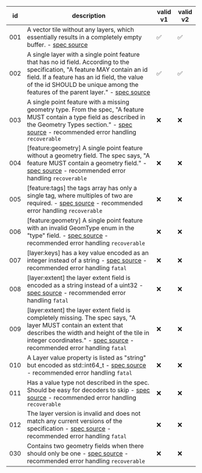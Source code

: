 id|description|valid v1|valid v2
---|---|---|---
001|A vector tile without any layers, which essentially results in a completely empty buffer. - [spec source](https://github.com/mapbox/vector-tile-spec/blob/master/2.1/vector_tile.proto#L75)|:white_check_mark:|:white_check_mark:
002|A single layer with a single point feature that has no id field. According to the specification, "A feature MAY contain an id field. If a feature has an id field, the value of the id SHOULD be unique among the features of the parent layer." - [spec source](https://github.com/mapbox/vector-tile-spec/blob/master/2.1/README.md#42-features)|:white_check_mark:|:white_check_mark:
003|A single point feature with a missing geometry type. From the spec, "A feature MUST contain a type field as described in the Geometry Types section." - [spec source](https://github.com/mapbox/vector-tile-spec/blob/master/2.1/vector_tile.proto#L41) - recommended error handling `recoverable`|:x:|:x:
004|[feature:geometry] A single point feature without a geometry field. The spec says, "A feature MUST contain a geometry field." - [spec source](https://github.com/mapbox/vector-tile-spec/blob/master/2.1/vector_tile.proto#L46) - recommended error handling `recoverable`|:x:|:x:
005|[feature:tags] the tags array has only a single tag, where multiples of two are required. - [spec source](https://github.com/mapbox/vector-tile-spec/blob/master/2.1/vector_tile.proto#L38) - recommended error handling `recoverable`|:x:|:x:
006|[feature:geometry] A single point feature with an invalid GeomType enum in the "type" field. - [spec source](https://github.com/mapbox/vector-tile-spec/blob/master/2.1/vector_tile.proto#L8-L13) - recommended error handling `recoverable`|:x:|:x:
007|[layer:keys] has a key value encoded as an integer instead of a string - [spec source](https://github.com/mapbox/vector-tile-spec/blob/master/2.1/vector_tile.proto#L63) - recommended error handling `fatal`|:x:|:x:
008|[layer:extent] the layer extent field is encoded as a string instead of a uint32 - [spec source](https://github.com/mapbox/vector-tile-spec/blob/master/2.1/vector_tile.proto#L70) - recommended error handling `fatal`|:x:|:x:
009|[layer:extent] the layer extent field is completely missing. The spec says, "A layer MUST contain an extent that describes the width and height of the tile in integer coordinates." - [spec source](https://github.com/mapbox/vector-tile-spec/blob/master/2.1/vector_tile.proto#L70) - recommended error handling `fatal`|:x:|:x:
010|A Layer value property is listed as "string" but encoded as std::int64_t - [spec source](https://github.com/mapbox/vector-tile-spec/blob/master/2.1/README.md) - recommended error handling `fatal`|:x:|:x:
011|Has a value type not described in the spec. Should be easy for decoders to skip - [spec source](https://github.com/mapbox/vector-tile-spec/blob/master/2.1/README.md) - recommended error handling `recoverable`|:x:|:x:
012|The layer version is invalid and does not match any current versions of the specification - [spec source](https://github.com/mapbox/vector-tile-spec/blob/master/2.1/vector_tile.proto#L55) - recommended error handling `fatal`|:x:|:x:
030|Contains two geometry fields when there should only be one - [spec source](https://github.com/mapbox/vector-tile-spec/blob/master/2.1/vector_tile.proto#L46) - recommended error handling `recoverable`|:x:|:x:
